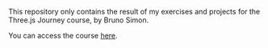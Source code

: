 This repository only contains the result of my exercises and projects for the Three.js Journey course, by Bruno Simon.

You can access the course [here](https://threejs-journey.xyz/).
